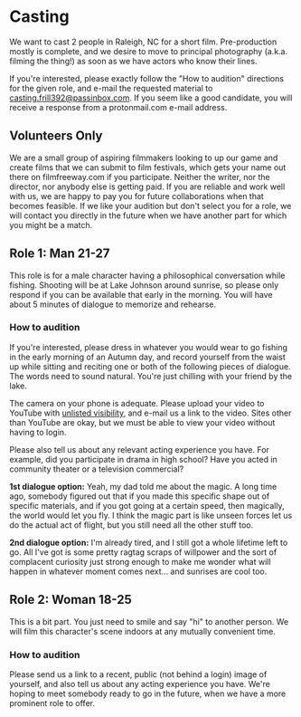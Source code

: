 # Casting

We want to cast 2 people in Raleigh, NC for a short film.  Pre-production mostly is complete, and we desire to move to principal photography (a.k.a. filming the thing!) as soon as we have actors who know their lines.

If you're interested, please exactly follow the "How to audition" directions for the given role, and e-mail the requested material to casting.frill392@passinbox.com.  If you seem like a good candidate, you will receive a response from a protonmail.com e-mail address.

## Volunteers Only

We are a small group of aspiring filmmakers looking to up our game and create films that we can submit to film festivals, which gets your name out there on filmfreeway.com if you participate.  Neither the writer, nor the director, nor anybody else is getting paid.  If you are reliable and work well with us, we are happy to pay you for future collaborations when that becomes feasible.  If we like your audition but don't select you for a role, we will contact you directly in the future when we have another part for which you might be a match.

## Role 1: Man 21-27

This role is for a male character having a philosophical conversation while fishing.  Shooting will be at Lake Johnson around sunrise, so please only respond if you can be available that early in the morning.  You will have about 5 minutes of dialogue to memorize and rehearse.

### How to audition

If you're interested, please dress in whatever you would wear to go fishing in the early morning of an Autumn day, and record yourself from the waist up while sitting and reciting one or both of the following pieces of dialogue.  The words need to sound natural.  You're just chilling with your friend by the lake.

The camera on your phone is adequate.  Please upload your video to YouTube with [unlisted visibility](https://support.google.com/youtube/answer/157177), and e-mail us a link to the video.  Sites other than YouTube are okay, but we must be able to view your video without having to login.

Please also tell us about any relevant acting experience you have.  For example, did you participate in drama in high school?  Have you acted in community theater or a television commercial?

**1st dialogue option:** Yeah, my dad told me about the magic. A long time ago, somebody figured out that if you made this specific shape out of specific materials, and if you got going at a certain speed, then magically, the world would let you fly.  I think the magic part is like unseen forces let us do the actual act of flight, but you still need all the other stuff too.

**2nd dialogue option:** I'm already tired, and I still got a whole lifetime left to go.  All I've got is some pretty ragtag scraps of willpower and the sort of complacent curiosity just strong enough to make me wonder what will happen in whatever moment comes next... and sunrises are cool too.

## Role 2: Woman 18-25

This is a bit part.  You just need to smile and say "hi" to another person.  We will film this character's scene indoors at any mutually convenient time.

### How to audition

Please send us a link to a recent, public (not behind a login) image of yourself, and also tell us about any acting experience you have.  We're hoping to meet somebody ready to go in the future, when we have a more prominent role to offer.
